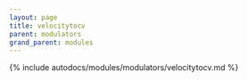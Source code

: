 ```yaml
---
layout: page
title: velocitytocv
parent: modulators
grand_parent: modules
---
```


{% include autodocs/modules/modulators/velocitytocv.md %}
